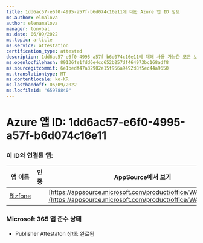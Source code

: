 ```yaml
---
title: 1dd6ac57-e6f0-4995-a57f-b6d074c16e11에 대한 Azure 앱 ID 정보
ms.author: elmalova
author: elenamalova
manager: tonybal
ms.date: 06/09/2022
ms.topic: article
ms.service: attestation
certification_type: attested
description: 1dd6ac57-e6f0-4995-a57f-b6d074c16e11에 대해 사용 가능한 모든 보안 및 규정 준수 정보입니다.
ms.openlocfilehash: 89136fe1fdd6e4cc652b257df464973bc168adf8
ms.sourcegitcommit: 6e1bedf47a32902e15f956a9492d8f5ec44a9650
ms.translationtype: MT
ms.contentlocale: ko-KR
ms.lasthandoff: 06/09/2022
ms.locfileid: "65978840"
---
```

# <a name="azure-app-id-1dd6ac57-e6f0-4995-a57f-b6d074c16e11"></a>Azure 앱 ID: 1dd6ac57-e6f0-4995-a57f-b6d074c16e11


### <a name="apps-associated-with-this-id"></a>이 ID와 연결된 앱:
| **앱 이름** | **인증** | **AppSource에서 보기** |
|--------------|---------------|-----------------------|
| [Bizfone](../forward/WA200000874.md) |  | [https://appsource.microsoft.com/product/office/WA200000874](https://appsource.microsoft.com/product/office/WA200000874) |

### <a name="microsoft-365-app-compliance-status"></a>Microsoft 365 앱 준수 상태
- Publisher Attestaton 상태: 완료됨
